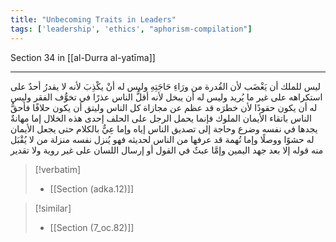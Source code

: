 ```yaml
---
title: "Unbecoming Traits in Leaders"
tags: ['leadership', 'ethics', "aphorism-compilation"]
---
```


 Section 34 in [[al-Durra al-yatīma]]

---
ليس للملك أن يَغْضَب لأن القُدرة من ورَاءِ حَاجَتِهِ  وليس له أنْ يكْذِبَ لأنه لا يقدرُ أحدٌ على استكراهه على غير ما يُريد  وليس له أن يبخل لأنه أقلُّ الناس عذرًا في تخوُّف الفقر  وليس له أن يكون حقودًا لأن خطرَه قد عظم عن مجازاة كل الناس وليتق أن يكون حلافًا فأحقُّ الناس باتقاء الأيمان الملوك فإنما يحمل الرجل على الحلف إحدى هذه الخلال إما مهانةٌ يجدها في نفسه وضرع وحاجة إلى تصديق الناس إياه وإما عِيٌّ بالكلام حتى يجعل الأيمان له حشوًا ووصلًا وإما تُهمة قد عرفها من الناس لحديثه فهو يُنزل نفسه منزلة من لا يُقْبَل منه قوله إلا بعد جهد اليمين وإمَّا عبثٌ في القول أو إرسال اللسان على غير روية ولا تقدير

> [!verbatim]
> - [[Section (adka.12)]]

> [!similar]
> - [[Section (7_oc.82)]]
